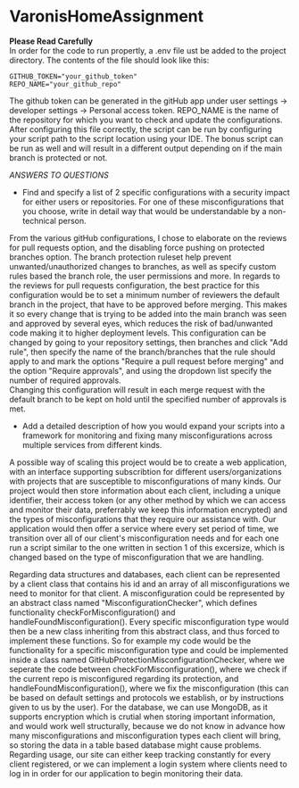 # VaronisHomeAssignment
__Please Read Carefully__ <br>
In order for the code to run propertly, a .env file ust be added to the project directory. The contents of the file should look like this:<br>
```
GITHUB_TOKEN="your_github_token"
REPO_NAME="your_github_repo"
```
The github token can be generated in the gitHub app under user settings -> developer settings -> Personal access token.
REPO_NAME is the name of the repository for which you want to check and update the configurations.
After configuring this file correctly, the script can be run by configuring your script path to the script location using your IDE.
The bonus script can be run as well and will result in a different output depending on if the main branch is protected or not.


*ANSWERS TO QUESTIONS*
- Find and specify a list of 2 specific configurations with a security impact for either
users or repositories. For one of these misconfigurations that you choose, write in detail way that would
be understandable by a non-technical person.

From the various gitHub configurations, I chose to elaborate on the reviews for pull requests option, 
and the disabling force pushing on protected branches option.
The branch protection ruleset help prevent unwanted/unauthorized changes to branches, as well as
specify custom rules based the branch role, the user permissions and more. In regards to the reviews for pull requests configuration, 
the best practice for this configuration would be to set a minimum number of reviewers the default branch in the project, 
that have to be approved before merging. This makes it so every change that is trying to be added into the main branch was seen and 
approved by several eyes, which reduces the risk of bad/unwanted code making it to higher deployment levels.
This configuration can be changed by going to your repository settings, then branches and click "Add rule", then specify the name of
the branch/branches that the rule should apply to and mark the options "Require a pull request before merging" and 
the option "Require approvals", and using the dropdown list specify the number of required approvals.  
Changing this configuration will result in each merge request with the default branch to be kept on hold until the specified number of
approvals is met.

- Add a detailed description of how you would expand your scripts into a framework
for monitoring and fixing many misconfigurations across multiple services from
different kinds.

A possible way of scaling this project would be to create a web application, with an interface supporting subscribtion for different 
users/organizations with projects that are susceptible to misconfigurations of many kinds. Our project would then store information 
about each client, including a unique identifier, their access token (or any other method by which we can access and monitor their data,
preferrably we keep this information encrypted) and the types of misconfigurations that they require our assistance with. 
Our application would then offer a service where every set period of time, we transition over all of our client's misconfiguration needs
and for each one run a script similar to the one written in section 1 of this excersize, which is changed based on the type of misconfiguration
that we are handling.

Regarding data structures and databases, each client can be represented by a client class that contains his id and an array of all
misconfigurations we need to monitor for that client. A misconfiguration could be represented by an abstract class named "MisconfigurationChecker",
which defines functionality checkForMisconfiguration() and handleFoundMisconfiguration(). Every specific misconfiguration type would then be 
a new class inheriting from this abstract class, and thus forced to implement these functions. So for example my code would be the functionality 
for a specific misconfiguration type  and could be implemented inside a class named GitHubProtectionMisconfigurationChecker, where we seperate the 
code between checkForMisconfiguration(), where we check if the current repo is misconfigured regarding its protection, and handleFoundMisconfiguration(),
where we fix the misconfiguration (this can be based on default settings and protocols we establish, or by instructions given to us by the user).
For the database, we can use MongoDB, as it supports encryption which is crutial when storing important information, and would work well structurally,
because we do not know in advance how many misconfigurations and misconfiguration types each client will bring, so storing the data in a table based
database might cause problems.
Regarding usage, our site can either keep tracking constantly for every client registered, or we can implement a login system where clients need to
log in in order for our application to begin monitoring their data.

